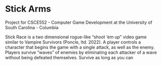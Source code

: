 # Stick Arms

Project for CSCE552 - Computer Game Development at the University of South Carolina - Columbia

Stick Race is a two dimensional rogue-like “shoot ‘em up” video game similar to Vampire Survivors (Poncle, ltd. 2022). A player controls a character that begins the game with a single attack, as well as the enemy.  Players survive “waves” of enemies by eliminating each attacker of a wave without being defeated themselves. Survive as long as you can
